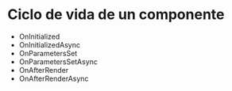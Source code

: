 # Ciclo de vida de un componente

- OnInitialized
- OnInitializedAsync
- OnParametersSet
- OnParametersSetAsync
- OnAfterRender
- OnAfterRenderAsync
